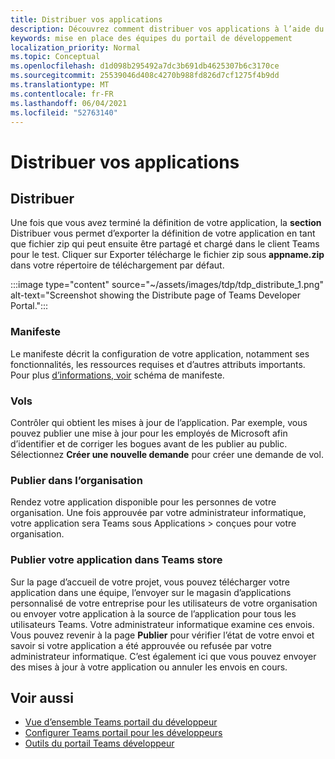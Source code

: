 ```yaml
---
title: Distribuer vos applications
description: Découvrez comment distribuer vos applications à l’aide du portail de développement pour Microsoft Teams.
keywords: mise en place des équipes du portail de développement
localization_priority: Normal
ms.topic: Conceptual
ms.openlocfilehash: d1d098b295492a7dc3b691db4625307b6c3170ce
ms.sourcegitcommit: 25539046d408c4270b988fd826d7cf1275f4b9dd
ms.translationtype: MT
ms.contentlocale: fr-FR
ms.lasthandoff: 06/04/2021
ms.locfileid: "52763140"
---
```

# <a name="distribute-your-apps"></a>Distribuer vos applications

## <a name="distribute"></a>Distribuer

Une fois que vous avez terminé la définition de votre application, la **section** Distribuer vous permet d’exporter la définition de votre application en tant que fichier zip qui peut ensuite être partagé et chargé dans le client Teams pour le test. Cliquer sur Exporter télécharge le fichier zip sous **appname.zip** dans votre répertoire de téléchargement par défaut.

:::image type="content" source="~/assets/images/tdp/tdp_distribute_1.png" alt-text="Screenshot showing the Distribute page of Teams Developer Portal.":::

### <a name="manifest"></a>Manifeste

Le manifeste décrit la configuration de votre application, notamment ses fonctionnalités, les ressources requises et d’autres attributs importants. Pour plus [d’informations, voir](~/resources/schema/manifest-schema.md) schéma de manifeste.

### <a name="flights"></a>Vols

Contrôler qui obtient les mises à jour de l’application. Par exemple, vous pouvez publier une mise à jour pour les employés de Microsoft afin d’identifier et de corriger les bogues avant de les publier au public. Sélectionnez **Créer une nouvelle demande** pour créer une demande de vol.

### <a name="publish-to-org"></a>Publier dans l’organisation

Rendez votre application disponible pour les personnes de votre organisation. Une fois approuvée par votre administrateur informatique, votre application sera Teams sous Applications > conçues pour votre organisation.

### <a name="publish-your-app-to-teams-store"></a>Publier votre application dans Teams store

Sur la page d’accueil de votre projet, vous pouvez télécharger votre application dans une équipe, l’envoyer sur le magasin d’applications personnalisé de votre entreprise pour les utilisateurs de votre organisation ou envoyer votre application à la source de l’application pour tous les utilisateurs Teams. Votre administrateur informatique examine ces envois. Vous pouvez revenir à la page **Publier** pour vérifier l’état de votre envoi et savoir si votre application a été approuvée ou refusée par votre administrateur informatique. C’est également ici que vous pouvez envoyer des mises à jour à votre application ou annuler les envois en cours.

## <a name="see-also"></a>Voir aussi

* [Vue d’ensemble Teams portail du développeur](~/concepts/build-and-test/teams-developer-portal.md)
* [Configurer Teams portail pour les développeurs](~/concepts/tdp-configuration.md)
* [Outils du portail Teams développeur](~/concepts/tdp-tools.md)